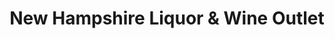 ---
title: "New Hampshire Liquor & Wine Outlet"
url: /hooksett/new-hampshire-liquor-und-wine-outlet-hooksett-road/
shop: Spirituosen
---
